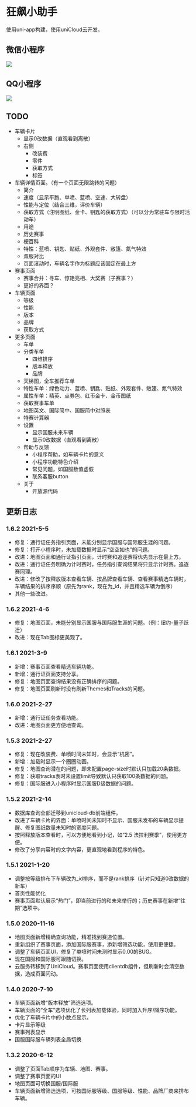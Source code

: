 # 狂飙小助手

使用uni-app构建，使用uniCloud云开发。

## 微信小程序

![](https://cdn.jsdelivr.net/gh/WalterBrightHub/image-hosting/20200612165059.jpg)
## QQ小程序

![](https://cdn.jsdelivr.net/gh/WalterBrightHub/image-hosting/20200612171026.png)

## TODO
+ 车辆卡片
  + 显示0改数据（直观看到离散）
  + 右侧
    + 改装费
    + 零件
    + 获取方式
    + 标签
+ 车辆详情页面。（有一个页面无限跳转的问题）
  + 简介
  + 速度（显示平跑、单喷、蓝喷、空速、大转盘）
  + 性能与定位（结合三维，评价车辆）
  + 获取方式（注明图纸、金卡、钥匙的获取方式）（可以分为常驻车与限时活动车）
  + 用途
  + 历史赛事
  + 梗百科
  + 特性：蓝喷、钥匙、贴纸、外观套件、敞篷、氮气特效
  + 双服对比
  + 页面滚动时，车辆名字作为标题应该固定在最上方
+ 赛事页面
  + 赛事合并：寻车、惊艳亮相、大奖赛（子赛事？）
  + 更好的界面？
+ 车辆页面
  + 等级
  + 性能
  + 版本
  + 品牌
  + 获取方式
+ 更多页面
  + 车单
  + 分类车单
    + 四维排序
    + 版本释放
    + 品牌
  + 天梯图，全车推荐车单
  + 特性车单：绿色动力、蓝喷、钥匙、贴纸、外观套件、敞篷、氮气特效
  + 属性车单：精英、点券包、红币金卡、金币图纸
  + 获取赛事车单
  + 地图英文、国际简中、国服简中对照表
  + 特赛计算器
  + 设置
    + 显示国服未来车辆
    + 显示0改数据（直观看到离散）
  + 帮助与反馈
    + 小程序帮助，如车辆卡片的意义
    + 小程序功能特色介绍
    + 常见问题，如国服数值虚假
    + 联系客服button
  + 关于
    + 开放源代码

## 更新日志

### 1.6.2 2021-5-5

+ 修复：通行证任务指引页面，未能分别显示国服与国际服生涯的问题。
+ 修复：打开小程序时，未加载数据时显示“空空如也”的问题。
+ 改进：地图页面和通行证指引页面，计时赛和追逐赛将优先显示在最上方。
+ 改进：通行证任务明确为计时赛时，任务指引查询结果将只显示计时赛。追逐赛同理。
+ 改进：修改了按释放版本查看车辆、按品牌查看车辆、查看赛事精选车辆时，车辆结果的排序序顺（原先为rank，现在为_id，并且精选车辆为倒序）
+ 其他一些改进。
### 1.6.2 2021-4-6

+ 修复：地图页面，未能分别显示国服与国际服生涯的问题。（例：纽约-量子跃迁）
+ 改进：现在Tab图标更美观了。

### 1.6.1 2021-3-9

+ 新增：赛事页面查看精选车辆功能。
+ 新增：通行证页面支持分享。
+ 修复：地图页面查询结果没有正确排序的问题。
+ 修复：地图页面刷新时没有刷新Themes和Tracks的问题。

### 1.6.0 2021-2-27

+ 新增：通行证任务查看功能。
+ 改进：地图页面更方便地查询。

### 1.5.3 2021-2-27

+ 修复：现在改装费、单喷时间未知时，会显示“机密”。
+ 新增：加载时显示一个圈圈动画。
+ 修复：地图查询潜在的问题，即未配置page-size时默认只加载20条数据。
+ 修复：获取tracks表时未设置limit导致默认只获取100条数据的问题。
+ 修复：国际服进入小程序时显示国服D级数据的问题。

### 1.5.2 2021-2-14

+ 数据库查询全部迁移到unicloud-db前端组件。
+ 改进了车辆卡片的界面：单喷时间未知时不显示、国服未发布的车辆显示提醒、修复图纸数量未知时的宽度问题。
+ 按照释放版本查看时，可以方便地看到小记，如“2.5 法拉利赛季”，使用更方便。
+ 修改了分享内容时的文字内容，更直观地看到程序的特色。

### 1.5.1 2021-1-20

+ 调整按等级排布下车辆改为_id排序，而不是rank排序（针对只知道0改数据的新车）
+ 首页性能优化
+ 赛事页面默认展示“热门”，即当前进行的和未来举行的；历史赛事在新增“往期”选项中。

### 1.5.0 2020-11-16

+ 地图页面新增精确查询功能，精准找到赛道位置。
+ 重新组织了赛事页面，添加国际服赛事，添新增筛选功能，使用更便捷。
+ 调整了车辆页面UI，修复了单喷时间未测时显示0.00的BUG。
+ 现在国服和国际服可跟随切换。
+ 云服务转移到了UniCloud。赛事页面使用clientdb组件，但刷新时会清空数据，造成页面闪动。

### 1.4.0 2020-7-10

+ 车辆页面新增“版本释放”筛选选项。
+ 车辆页面的“全车”选项优化了长列表加载体验，同时加入升序/降序功能。
+ 优化了车辆卡片中的小数点显示。
+ 卡片显示等级
+ 赛事列表显示
+ 国服国际服车辆列表全局切换

### 1.3.2 2020-6-12

+ 调整了页面Tab顺序为车辆、地图、赛事。
+ 调整了赛事页面的UI
+ 地图页面可切换国服/国际服
+ 车辆页面新增筛选选项，可按国际服等级、国服等级、性能、品牌厂商来排布车辆。
